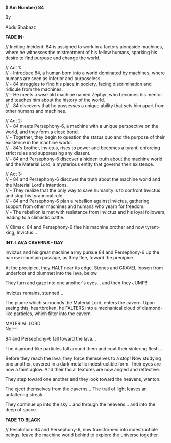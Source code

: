 **(I Am Number) 84**

By

AbdulShabazz

**FADE IN:**

// Inciting Incident: 84 is assigned to work in a factory alongside machines, where he witnesses the mistreatment of his fellow humans, sparking his desire to find purpose and change the world.  

// Act 1:  
// - Introduce 84, a human born into a world dominated by machines, where humans are seen as inferior and purposeless.  
// - 84 struggles to find his place in society, facing discrimination and ridicule from the machines.  
// - He meets a wise old machine named Zephyr, who becomes his mentor and teaches him about the history of the world.  
// - 84 discovers that he possesses a unique ability that sets him apart from other humans and machines.  

// Act 2:  
// - 84 meets Persephony-6, a machine with a unique perspective on the world, and they form a close bond.  
// - Together, they begin to question the status quo and the purpose of their existence in the machine world.  
// - 84's brother, Invictus, rises to power and becomes a tyrant, enforcing strict rules and suppressing any dissent.  
// - 84 and Persephony-6 discover a hidden truth about the machine world and the Material Lord, a mysterious entity that governs their existence.  

// Act 3:   
// - 84 and Persephony-6 discover the truth about the machine world and the Material Lord's intentions.  
// - They realize that the only way to save humanity is to confront Invictus and stop his tyrannical rule.  
// - 84 and Persephony-6 plan a rebellion against Invictus, gathering support from other machines and humans who yearn for freedom.  
// - The rebellion is met with resistance from Invictus and his loyal followers, leading to a climactic battle.  

// Climax: 84 and Persephony-6 flee his machine brother and now tyrant-king, Invictus...  

**INT. LAVA CAVERNS - DAY**

Invictus and his great machine army pursue 84 and Persephony-6 up the narrow mountain passage, as they flee, toward the precipice.

At the precipice, they HALT near its edge. Stones and GRAVEL loosen from underfoot and plummet into the lava, below.

They turn and gaze into one another's eyes... and then they JUMP!!

Invictus remains, stunned...

The plume which surrounds the Material Lord, enters the cavern. Upon seeing this, heartbroken, he FALTERS into a mechanical cloud of diamond-like particles, which filter into the cavern.

MATERIAL LORD  
No!--

84 and Persephony-6 fall toward the lava...

The diamond-like particles fall around them and coat their sintering flesh...

Before they reach the lava, they force themselves to a stop! Now studying one another, covered in a dark metallic indestructible form. Their eyes are now a faint aglow. And their facial features are now angled and reflective. 

They step toward one another and they look toward the heavens, wanton.

The eject themselves from the caverns... The trail of light leaves an unfaltering streak.

They continue up into the sky... and through the heavens... and into the deep of space.

**FADE TO BLACK**

// Resolution: 84 and Persephony-6, now transformed into indestructible beings, leave the machine world behind to explore the universe together.

